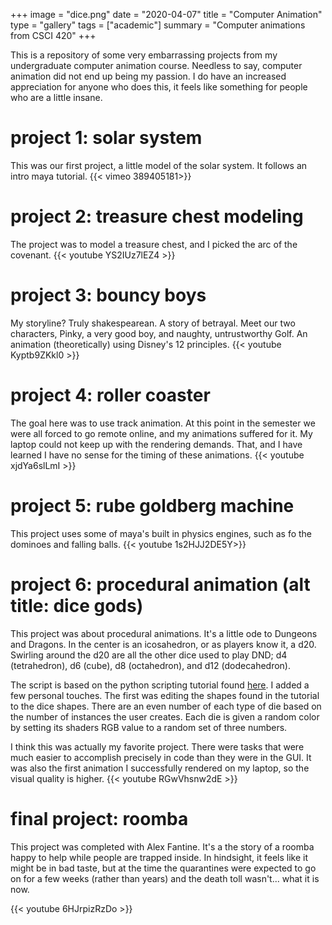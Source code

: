 +++
image = "dice.png"
date = "2020-04-07"
title = "Computer Animation"
type = "gallery"
tags = ["academic"]
summary = "Computer animations from CSCI 420"
+++

This is a repository of some very embarrassing projects from my undergraduate computer animation course. Needless to say, computer animation did not end up being my passion. I do have an increased appreciation for anyone who does this, it feels like something for people who are a little insane. 

# project 1: solar system
This was our first project, a little model of the solar system. It follows an intro maya tutorial. 
{{< vimeo 389405181>}}

# project 2: treasure chest modeling
The project was to model a treasure chest, and I picked the arc of the covenant. 
{{< youtube YS2IUz7lEZ4 >}}

# project 3: bouncy boys
My storyline? Truly shakespearean. A story of betrayal. Meet our two characters, Pinky, a very good boy, and naughty, untrustworthy Golf. An animation (theoretically) using Disney's 12 principles. 
{{< youtube Kyptb9ZKkl0 >}}

# project 4: roller coaster
The goal here was to use track animation. At this point in the semester we were all forced to go remote online, and my animations suffered for it. My laptop could not keep up with the rendering demands. That, and I have learned I have no sense for the timing of these animations. 
{{< youtube xjdYa6slLmI >}}

# project 5: rube goldberg machine
This project uses some of maya's built in physics engines, such as fo the dominoes and falling balls. 
{{< youtube 1s2HJJ2DE5Y>}}


# project 6: procedural animation (alt title: dice gods)
This project was about procedural animations.  It's a little ode to Dungeons and Dragons. In the center is an icosahedron, or as players know it, a d20. Swirling around the d20 are all the other dice used to play DND; d4 (tetrahedron), d6 (cube), d8 (octahedron), and d12 (dodecahedron).

The script is based on the python scripting tutorial found [here](https://www.youtube.com/watch?v=eXFGeZZbMzQ). I added a few personal touches. The first was editing the shapes found in the tutorial to the dice shapes. There are an even number of each type of die based on the number of instances the user creates. Each die is given a random color by setting its shaders RGB value to a random set of three numbers. 

I think this was actually my favorite project. There were tasks that were much easier to accomplish precisely in code than they were in the GUI. It was also the first animation I successfully rendered on my laptop, so the visual quality is higher. 
{{< youtube RGwVhsnw2dE >}}

# final project: roomba
This project was completed with Alex Fantine. It's a the story of a roomba happy to help while people are trapped inside. In hindsight, it feels like it might be in bad taste, but at the time the quarantines were expected to go on for a few weeks (rather than years) and the death toll wasn't... what it is now. 

{{< youtube 6HJrpizRzDo >}}